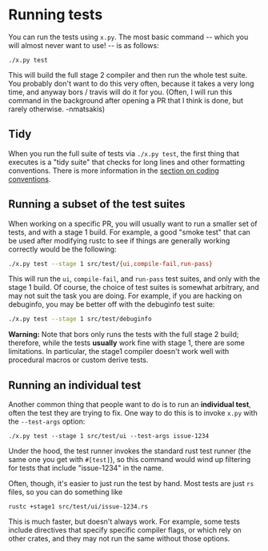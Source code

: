 # Running tests

You can run the tests using `x.py`. The most basic command -- which
you will almost never want to use! -- is as follows:

```
./x.py test
```

This will build the full stage 2 compiler and then run the whole test
suite. You probably don't want to do this very often, because it takes
a very long time, and anyway bors / travis will do it for you. (Often,
I will run this command in the background after opening a PR that I
think is done, but rarely otherwise. -nmatsakis)

## Tidy

When you run the full suite of tests via `./x.py test`, the first
thing that executes is a "tidy suite" that checks for long lines and
other formatting conventions. There is more information in the
[section on coding conventions](../conventions.html#formatting).

## Running a subset of the test suites

When working on a specific PR, you will usually want to run a smaller
set of tests, and with a stage 1 build. For example, a good "smoke
test" that can be used after modifying rustc to see if things are
generally working correctly would be the following:

```bash
./x.py test --stage 1 src/test/{ui,compile-fail,run-pass}
```

This will run the `ui`, `compile-fail`, and `run-pass` test suites, and
only with the stage 1 build. Of course, the choice of test suites is somewhat
arbitrary, and may not suit the task you are doing. For example, if you are hacking
on debuginfo, you may be better off with the debuginfo test suite:

```bash
./x.py test --stage 1 src/test/debuginfo
```

**Warning:** Note that bors only runs the tests with the full stage 2
build; therefore, while the tests **usually** work fine with stage 1,
there are some limitations. In particular, the stage1 compiler doesn't
work well with procedural macros or custom derive tests.

## Running an individual test

Another common thing that people want to do is to run an **individual
test**, often the test they are trying to fix. One way to do this is
to invoke `x.py` with the `--test-args` option:

```
./x.py test --stage 1 src/test/ui --test-args issue-1234
```

Under the hood, the test runner invokes the standard rust test runner
(the same one you get with `#[test]`), so this command would wind up
filtering for tests that include "issue-1234" in the name.

Often, though, it's easier to just run the test by hand. Most tests are
just `rs` files, so you can do something like

```
rustc +stage1 src/test/ui/issue-1234.rs
```

This is much faster, but doesn't always work. For example, some tests
include directives that specify specific compiler flags, or which rely
on other crates, and they may not run the same without those options.

